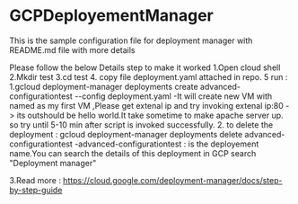 # GCPDeployementManager
This is the sample configuration file  for deployment manager with README.md file with more details

Please follow the below Details step to make it worked
1.Open cloud shell
2.Mkdir test
3.cd  test
4. copy file deployment.yaml attached in repo.
5 run :
 1.gcloud deployment-manager deployments create advanced-configurationtest --config deployment.yaml 
  -It will create new VM with named as my first VM ,Please get extenal ip and try invoking extenal ip:80 -> its outshould be      hello world.It take sometime to make apache server up. so try until 5-10 min after script is invoked successfully.
 2. to delete the deployment :
    gcloud deployment-manager deployments delete advanced-configurationtest
    -advanced-configurationtest : is the deployement name.You can search the details of this deployment in GCP search             "Deployment manager"
  
  3.Read more : https://cloud.google.com/deployment-manager/docs/step-by-step-guide
